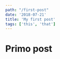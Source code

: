 ```yaml
---
path: "/first-post"
date: '2018-07-21'
title: 'My first post'
tags: ['this', 'that']
---
```


# Primo post